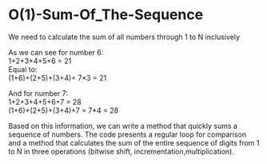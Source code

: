 # O(1)-Sum-Of_The-Sequence

We need to calculate the sum of all numbers through 1 to N inclusively

As we can see for number 6:   
1+2+3+4+5+6 = 21  
Equal to:  
(1+6)+(2+5)+(3+4)= 7×3 = 21  

And for number 7:  
1+2+3+4+5+6+7 = 28   
(1+6)+(2+5)+(3+4)+7 = 7*4 = 28

Based on this information, we can write a method that quickly sums a sequence of numbers.
The code presents a regular loop for comparison and a method that calculates the sum of the 
entire sequence of digits from 1 to N in three operations (bitwise shift, incrementation,multiplication).
